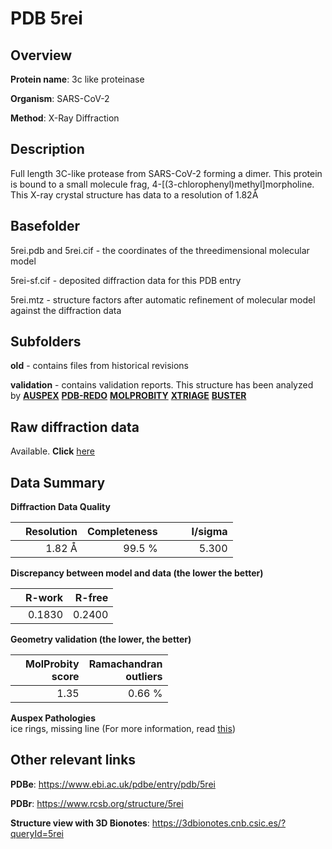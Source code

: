 # PDB 5rei

## Overview

**Protein name**: 3c like proteinase

**Organism**: SARS-CoV-2

**Method**: X-Ray Diffraction

## Description

Full length 3C-like protease from SARS-CoV-2 forming a dimer. This protein is bound to a small molecule frag, 4-[(3-chlorophenyl)methyl]morpholine. This X-ray crystal structure has data to a resolution of 1.82Å

## Basefolder

5rei.pdb and 5rei.cif - the coordinates of the threedimensional molecular model

5rei-sf.cif - deposited diffraction data for this PDB entry

5rei.mtz - structure factors after automatic refinement of molecular model against the diffraction data

## Subfolders



**old** - contains files from historical revisions

**validation** - contains validation reports. This structure has been analyzed by [**AUSPEX**](https://github.com/thorn-lab/coronavirus_structural_task_force/tree/master/pdb/3c_like_proteinase/SARS-CoV-2/5rei/validation/auspex) [**PDB-REDO**](https://github.com/thorn-lab/coronavirus_structural_task_force/tree/master/pdb/3c_like_proteinase/SARS-CoV-2/5rei/validation/pdb-redo) [**MOLPROBITY**](https://github.com/thorn-lab/coronavirus_structural_task_force/tree/master/pdb/3c_like_proteinase/SARS-CoV-2/5rei/validation/molprobity) [**XTRIAGE**](https://github.com/thorn-lab/coronavirus_structural_task_force/blob/master/pdb/3c_like_proteinase/SARS-CoV-2/5rei/validation/Xtriage_output.log) [**BUSTER**](https://www.globalphasing.com/buster/wiki/index.cgi?Covid19Pdb5REI) 



## Raw diffraction data

Available. **Click** [here](https://zenodo.org/record/3730818) 

## Data Summary
**Diffraction Data Quality**

|   | Resolution | Completeness| I/sigma |
|---|-------------:|----------------:|--------------:|
|   |1.82 Å|99.5  %|<img width=50/>5.300|

**Discrepancy between model and data (the lower the better)**

|   | **R-work**| **R-free**   
|---|-------------:|----------------:|           
||  0.1830|  0.2400|

**Geometry validation (the lower, the better)**

|   |**MolProbity<br>score**| **Ramachandran<br>outliers** 
|---|-------------:|----------------:|
||  1.35|  0.66 %|

**Auspex Pathologies**<br> ice rings, missing line (For more information, read [this](https://github.com/thorn-lab/coronavirus_structural_task_force/blob/master/pdb/3c_like_proteinase/SARS-CoV-2/5rei/validation/auspex/5rei_auspex_comments.txt))

 



## Other relevant links 
**PDBe**:  https://www.ebi.ac.uk/pdbe/entry/pdb/5rei
 
**PDBr**: https://www.rcsb.org/structure/5rei 

**Structure view with 3D Bionotes**: https://3dbionotes.cnb.csic.es/?queryId=5rei

